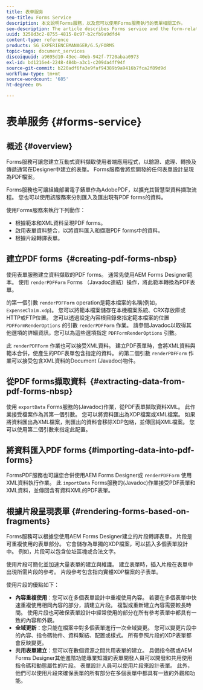 ```yaml
---
title: 表单服务
seo-title: Forms Service
description: 本文說明Forms服務，以及您可以使用Forms服務執行的表單相關工作。
seo-description: The article describes Forms service and the form-related tasks you can perform using Forms service.
uuid: 3258d3c2-8755-4815-8c97-b2cfb9a9dfd4
content-type: reference
products: SG_EXPERIENCEMANAGER/6.5/FORMS
topic-tags: document_services
discoiquuid: a9695d10-43ec-40eb-942f-7720abaa0973
exl-id: bd1216e4-2248-484b-a3c1-c209da4ff94f
source-git-commit: b220adf6fa3e9faf94389b9a9416b7fca2f89d9d
workflow-type: tm+mt
source-wordcount: '685'
ht-degree: 0%

---
```


# 表单服务 {#forms-service}

## 概述 {#overview}

Forms服務可讓您建立互動式資料擷取使用者端應用程式，以驗證、處理、轉換及傳遞通常在Designer中建立的表單。 Forms服務會將您開發的任何表單設計呈現為PDF檔案。

Forms服務也可讓組織部署電子錶單作為AdobePDF，以擴充其智慧型資料擷取流程。 您也可以使用該服務來分別匯入及匯出現有PDF forms的資料。

使用Forms服務來執行下列動作：

* 根據範本和XML資料呈現PDF forms。
* 啟用表單資料整合，以將資料匯入和擷取PDF forms中的資料。
* 根據片段轉譯表單。

## 建立PDF forms  {#creating-pdf-forms-nbsp}

使用表單服務建立資料擷取的PDF forms。 通常先使用AEM Forms Designer範本。 使用 `renderPDFForm` Forms （Javadoc連結）操作，將此範本轉換為PDF表單。

的第一個引數 `renderPDFForm` operation是範本檔案的名稱(例如， `ExpenseClaim.xdp`)。 您可以將範本檔案儲存在本機檔案系統、CRX存放庫或HTTP或FTP位置。 您可以透過設定內容根目錄來指定範本檔案的位置 `PDFFormRenderOptions` 的引數 `renderPDFForm` 作業。 請參閱Javadoc以取得其他選項的詳細資訊，您可以為這些選項指定 `PDFFormRenderOptions` 引數。

此 `renderPDFForm` 作業也可以接受XML資料。 建立PDF表單時，會將XML資料與範本合併，使產生的PDF表單包含指定的資料。 的第二個引數 `renderPDFForm` 作業可以接受包含XML資料的Document (Javadoc)物件。

## 從PDF forms擷取資料  {#extracting-data-from-pdf-forms-nbsp}

使用 `exportData` Forms服務的(Javadoc)作業，從PDF表單擷取資料XML。 此作業接受檔案作為其第一個引數。 您可以將資料匯出為XDP檔案或XML檔案。 如果將資料匯出為XML檔案，則匯出的資料會移除XDP包絡，並傳回純XML檔案。 您可以使用第二個引數來指定此配置。

## 將資料匯入PDF forms {#importing-data-into-pdf-forms}

FormsPDF服務也可讓您合併使用AEM Forms Designer或 `renderPDFForm` 使用XML資料執行作業。 此 `importData` Forms服務的(Javadoc)作業接受PDF表單和XML資料，並傳回含有資料XML的PDF表單。

## 根據片段呈現表單 {#rendering-forms-based-on-fragments}

Forms服務可以根據您使用AEM Forms Designer建立的片段轉譯表單。 片段是可重複使用的表單部分。 它會儲存為單獨的XDP檔案，可以插入多個表單設計中。 例如，片段可以包含位址區塊或合法文字。

使用片段可簡化並加速大量表單的建立與維護。 建立表單時，插入片段在表單中出現所需片段的參考。 片段參考包含指向實體XDP檔案的子表單。

使用片段的優點如下：

* **內容重複使用**：您可以在多個表單設計中重複使用內容。 若要在多個表單中快速重複使用相同內容的部分，請建立片段。 複製或重新建立內容需要較長時間。 使用片段也可確保表單設計中經常使用的部分在所有參考表單中都具有一致的內容和外觀。
* **全域更新**：您只能在檔案中對多個表單進行一次全域變更。 您可以變更片段中的內容、指令碼物件、資料繫結、配置或樣式。 所有參照片段的XDP表單都會反映變更。
* **共用表單建立**：您可以在數個資源之間共用表單的建立。 具備指令碼或AEM Forms Designer其他進階功能專業知識的表單開發人員可以開發和共用使用指令碼和動態屬性的片段。 表單設計人員可以使用片段來設計表單。 此外，他們可以使用片段來確保表單的所有部分在多個表單中都具有一致的外觀和功能。
